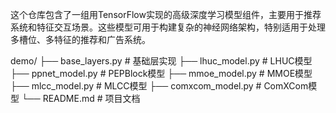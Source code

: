这个仓库包含了一组用TensorFlow实现的高级深度学习模型组件，主要用于推荐系统和特征交互场景。这些模型可用于构建复杂的神经网络架构，特别适用于处理多槽位、多特征的推荐和广告系统。

demo/
├── base_layers.py     # 基础层实现
├── lhuc_model.py      # LHUC模型
├── ppnet_model.py     # PEPBlock模型
├── mmoe_model.py      # MMOE模型
├── mlcc_model.py      # MLCC模型
├── comxcom_model.py   # ComXCom模型
└── README.md          # 项目文档
